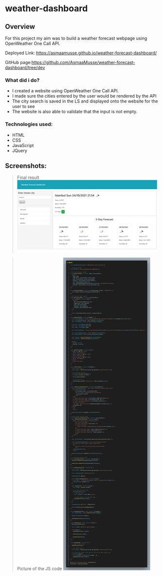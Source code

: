 # weather-dashboard

## Overview

For this project my aim was to build a weather forecast webpage using OpenWeather One Call API.

Deployed Link: https://asmaamusse.github.io/weather-forecast-dashboard/

GitHub page:https://github.com/AsmaaMusse/weather-forecast-dashboard/tree/dev

### What did i do?

- I created a website using OpenWeather One Call API.
- I made sure the cities entered by the user would be rendered by the API
- The city search is saved in the LS and displayed onto the website for the user to see
- The website is also able to validate that the input is not empty.

### Technologies used:

- HTML
- CSS
- JavaScript
- JQuery

## Screenshots:

> Final result
> ![Website-screenshot.jpg](./assets/images/website.jpg)

> Picture of the JS code
> ![code](./assets/images/code.png)
